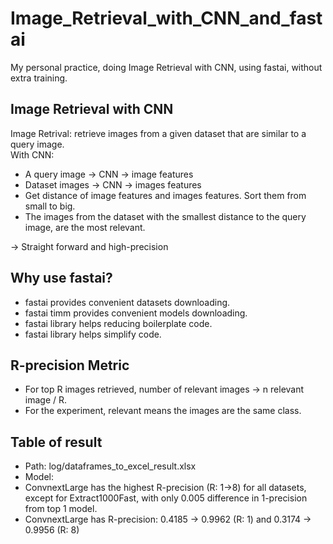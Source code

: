 # Image_Retrieval_with_CNN_and_fastai
My personal practice, doing Image Retrieval with CNN, using fastai, without extra training.

## Image Retrieval with CNN
Image Retrival: retrieve images from a given dataset that are similar to a query image.  
With CNN:  
+ A query image -> CNN -> image features
+ Dataset images -> CNN -> images features
+ Get distance of image features and images features. Sort them from small to big.
+ The images from the dataset with the smallest distance to the query image, are the most relevant.

-> Straight forward and high-precision  

## Why use fastai?  

+ fastai provides convenient datasets downloading.  
+ fastai timm provides convenient models downloading.
+ fastai library helps reducing boilerplate code.
+ fastai library helps simplify code.

## R-precision Metric  

+ For top R images retrieved, number of relevant images -> n relevant image / R.
+ For the experiment, relevant means the images are the same class.

## Table of result  

+ Path: log/dataframes_to_excel_result.xlsx
+ Model:
+ ConvnextLarge has the highest R-precision (R: 1->8) for all datasets, except for Extract1000Fast, with only 0.005 difference in 1-precision from top 1 model.
+ ConvnextLarge has R-precision: 0.4185 -> 0.9962 (R: 1) and 0.3174 -> 0.9956 (R: 8)




